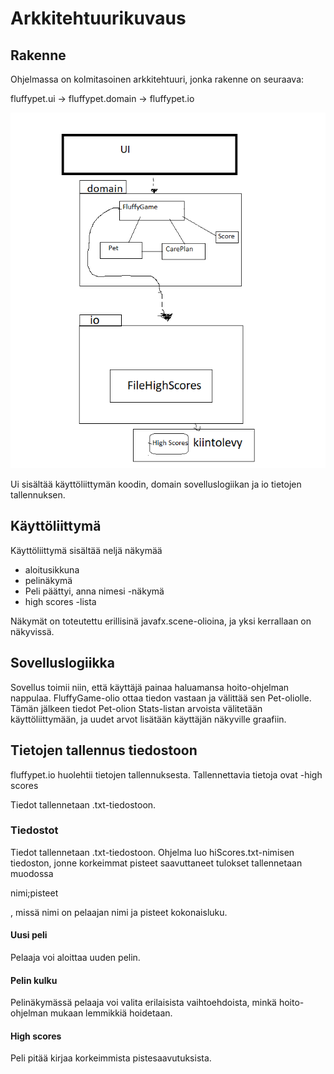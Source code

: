 

# Arkkitehtuurikuvaus

## Rakenne

Ohjelmassa on kolmitasoinen arkkitehtuuri, jonka rakenne on seuraava:

fluffypet.ui -> fluffypet.domain -> fluffypet.io

<img src="https://raw.githubusercontent.com/qwecu/ot-harjoitustyo/master/dokumentaatio/arkkitehtuuri.png" width="750">

Ui sisältää käyttöliittymän koodin, domain sovelluslogiikan ja io tietojen tallennuksen.

## Käyttöliittymä

Käyttöliittymä sisältää neljä näkymää
- aloitusikkuna
- pelinäkymä
- Peli päättyi, anna nimesi -näkymä
- high scores -lista

Näkymät on toteutettu erillisinä javafx.scene-olioina, ja yksi kerrallaan on näkyvissä.

## Sovelluslogiikka

Sovellus toimii niin, että käyttäjä painaa haluamansa hoito-ohjelman nappulaa. FluffyGame-olio ottaa tiedon vastaan ja välittää sen Pet-oliolle. Tämän jälkeen tiedot Pet-olion Stats-listan arvoista välitetään käyttöliittymään, ja uudet arvot lisätään käyttäjän näkyville graafiin.

## Tietojen tallennus tiedostoon

fluffypet.io huolehtii tietojen tallennuksesta. Tallennettavia tietoja ovat
-high scores

Tiedot tallennetaan .txt-tiedostoon.

### Tiedostot

Tiedot tallennetaan .txt-tiedostoon. Ohjelma luo hiScores.txt-nimisen tiedoston, jonne korkeimmat pisteet saavuttaneet tulokset tallennetaan muodossa

nimi;pisteet

, missä nimi on pelaajan nimi ja pisteet kokonaisluku.


#### Uusi peli

Pelaaja voi aloittaa uuden pelin.

#### Pelin kulku

Pelinäkymässä pelaaja voi valita erilaisista vaihtoehdoista, minkä hoito-ohjelman mukaan lemmikkiä hoidetaan.

#### High scores

Peli pitää kirjaa korkeimmista pistesaavutuksista.
